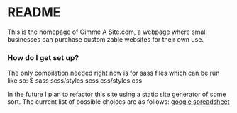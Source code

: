 # README #

This is the homepage of Gimme A Site.com, a webpage where small businesses can purchase customizable websites for their own use.


### How do I get set up? ###

The only compilation needed right now is for sass files which can be run like so:
    $ sass scss/styles.scss css/styles.css

In the future I plan to refactor this site using a static site generator of some sort. The current list of possible choices are as follows: [google spreadsheet](https://docs.google.com/spreadsheets/d/1kKxxVKfnoIia6p8dl6lbfCcHofIKMKDcvvWJBXmxTWY/edit#gid=654897581)
